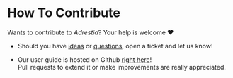 # How To Contribute

Wants to contribute to _Adrestia_? Your help is welcome :heart:

- Should you have [ideas](https://github.com/input-output-hk/adrestia/issues/new?template=idea.md) or [questions](https://github.com/input-output-hk/adrestia/issues/new?template=question.md), open a ticket and let us know!

- Our user guide is hosted on Github [right here](https://github.com/input-output-hk/adrestia/tree/master/user-guide)!  
  Pull requests to extend it or make improvements are really appreciated.
